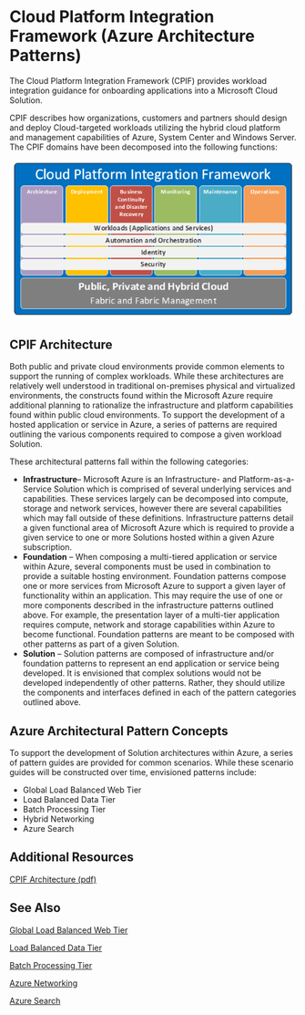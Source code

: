<properties 
   pageTitle="Cloud Platform Integration Framework - Azure Architecture Patterns" 
   description="The Cloud Platform Integration Framework provides workload integration guidance for onboarding applications into a Microsoft Cloud Solution consisting of architectural patterns for Microsoft Azure" 
   services="" 
   documentationCenter="" 
   authors="arynes" 
   manager="fredhar" 
   editor=""/>

<tags
   ms.service="cloud-services"
   ms.devlang="multiple"
   ms.topic="article"
   ms.tgt_pltfrm="na"
   ms.workload="multiple" 
   ms.date="03/25/2015"
   ms.author="arynes"/>


# Cloud Platform Integration Framework (Azure Architecture Patterns)

The Cloud Platform Integration Framework (CPIF) provides workload integration guidance for onboarding applications into a Microsoft Cloud Solution. 

CPIF describes how organizations, customers and partners should design and deploy Cloud-targeted workloads utilizing the hybrid cloud platform and management capabilities of Azure, System Center and Windows Server. The CPIF domains have been decomposed into the following functions:

![Tags part on resource and resource group blades](./media/azure-architecture-cpif-overview/overview.png)

##  CPIF Architecture

Both public and private cloud environments provide common elements to support the running of complex workloads. While these architectures are relatively well understood in traditional on-premises physical and virtualized environments, the constructs found within the Microsoft Azure require additional planning to rationalize the infrastructure and platform capabilities found within public cloud environments. To support the development of a hosted application or service in Azure, a series of patterns are required outlining the various components required to compose a given workload Solution.  

These architectural patterns fall within the following categories:

- **Infrastructure**– Microsoft Azure is an Infrastructure- and Platform-as-a-Service Solution which is comprised of several underlying services and capabilities.  These services largely can be decomposed into compute, storage and network services, however there are several capabilities which may fall outside of these definitions.  Infrastructure patterns detail a given functional area of Microsoft Azure which is required to provide a given service to one or more Solutions hosted within a given Azure subscription. 
- **Foundation** – When composing a multi-tiered application or service within Azure, several components must be used in combination to provide a suitable hosting environment.  Foundation patterns compose one or more services from Microsoft Azure to support a given layer of functionality within an application. This may require the use of one or more components described in the infrastructure patterns outlined above. For example, the presentation layer of a multi-tier application requires compute, network and storage capabilities within Azure to become functional.  Foundation patterns are meant to be composed with other patterns as part of a given Solution.
- **Solution** – Solution patterns are composed of infrastructure and/or foundation patterns to represent an end application or service being developed.  It is envisioned that complex solutions would not be developed independently of other patterns.  Rather, they should utilize the components and interfaces defined in each of the pattern categories outlined above.    

## Azure Architectural Pattern Concepts

To support the development of Solution architectures within Azure, a series of pattern guides are provided for common scenarios.   While these scenario guides will be constructed over time, envisioned patterns include:

- Global Load Balanced Web Tier 
- Load Balanced Data Tier
- Batch Processing Tier
- Hybrid Networking
- Azure Search 

##  Additional Resources
[CPIF Architecture (pdf)](https://gallery.technet.microsoft.com/Cloud-Platform-Integration-bd1e434a) 

## See Also
[Global Load Balanced Web Tier](https://gallery.technet.microsoft.com/Cloud-Platform-Integration-2c3c663a) 

[Load Balanced Data Tier](https://gallery.technet.microsoft.com/Cloud-Platform-Integration-dfb09e41)

[Batch Processing Tier](https://gallery.technet.microsoft.com/Cloud-Platform-Integration-0bc3f8b1)

[Azure Networking](https://gallery.technet.microsoft.com/Cloud-Platform-Integration-5e401f38)

[Azure Search](https://gallery.technet.microsoft.com/Cloud-Platform-Integration-e581d65d)
